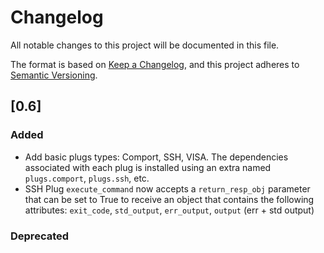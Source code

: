 # Changelog
All notable changes to this project will be documented in this file.

The format is based on [Keep a Changelog](https://keepachangelog.com/en/1.0.0/),
and this project adheres to [Semantic Versioning](https://semver.org/spec/v2.0.0.html).

## [0.6]

### Added
- Add basic plugs types: Comport, SSH, VISA. The dependencies associated with each plug is installed using an extra named `plugs.comport`, `plugs.ssh`, etc. 
- SSH Plug `execute_command` now accepts a `return_resp_obj` parameter that can be set to True to receive an object that contains the following attributes: `exit_code`, `std_output`, `err_output`, `output` (err + std output)

### Deprecated